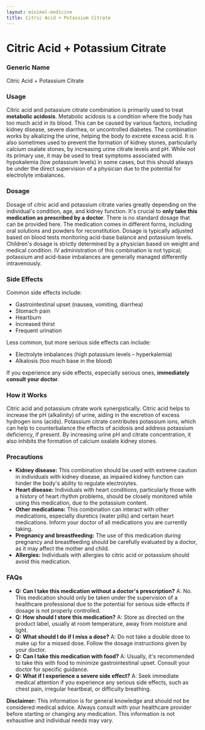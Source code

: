 ```yaml
---
layout: minimal-medicine
title: Citric Acid + Potassium Citrate
---
```


# Citric Acid + Potassium Citrate
### Generic Name
Citric Acid + Potassium Citrate

### Usage

Citric acid and potassium citrate combination is primarily used to treat **metabolic acidosis**.  Metabolic acidosis is a condition where the body has too much acid in its blood. This can be caused by various factors, including kidney disease, severe diarrhea, or uncontrolled diabetes.  The combination works by alkalizing the urine, helping the body to excrete excess acid.  It is also sometimes used to prevent the formation of kidney stones, particularly calcium oxalate stones, by increasing urine citrate levels and pH.  While not its primary use, it may be used to treat symptoms associated with hypokalemia (low potassium levels) in some cases, but this should always be under the direct supervision of a physician due to the potential for electrolyte imbalances.


### Dosage

Dosage of citric acid and potassium citrate varies greatly depending on the individual's condition, age, and kidney function.  It's crucial to **only take this medication as prescribed by a doctor**.  There is no standard dosage that can be provided here.  The medication comes in different forms, including oral solutions and powders for reconstitution.  Dosage is typically adjusted based on blood tests monitoring acid-base balance and potassium levels.  Children's dosage is strictly determined by a physician based on weight and medical condition.  IV administration of this combination is not typical; potassium and acid-base imbalances are generally managed differently intravenously.


### Side Effects

Common side effects include:

*   Gastrointestinal upset (nausea, vomiting, diarrhea)
*   Stomach pain
*   Heartburn
*   Increased thirst
*   Frequent urination


Less common, but more serious side effects can include:

*   Electrolyte imbalances (high potassium levels – hyperkalemia)
*   Alkalosis (too much base in the blood)


If you experience any side effects, especially serious ones,  **immediately consult your doctor**.


### How it Works

Citric acid and potassium citrate work synergistically. Citric acid helps to increase the pH (alkalinity) of urine, aiding in the excretion of excess hydrogen ions (acids).  Potassium citrate contributes potassium ions, which can help to counterbalance the effects of acidosis and address potassium deficiency, if present. By increasing urine pH and citrate concentration, it also inhibits the formation of calcium oxalate kidney stones.


### Precautions

*   **Kidney disease:** This combination should be used with extreme caution in individuals with kidney disease, as impaired kidney function can hinder the body's ability to regulate electrolytes.
*   **Heart disease:** Individuals with heart conditions, particularly those with a history of heart rhythm problems, should be closely monitored while using this medication, due to the potassium content.
*   **Other medications:** This combination can interact with other medications, especially diuretics (water pills) and certain heart medications.  Inform your doctor of all medications you are currently taking.
*   **Pregnancy and breastfeeding:** The use of this medication during pregnancy and breastfeeding should be carefully evaluated by a doctor, as it may affect the mother and child.
*   **Allergies:** Individuals with allergies to citric acid or potassium should avoid this medication.


### FAQs

*   **Q: Can I take this medication without a doctor's prescription?**  A: No.  This medication should only be taken under the supervision of a healthcare professional due to the potential for serious side effects if dosage is not properly controlled.
*   **Q: How should I store this medication?** A: Store as directed on the product label, usually at room temperature, away from moisture and light.
*   **Q: What should I do if I miss a dose?** A: Do not take a double dose to make up for a missed dose. Follow the dosage instructions given by your doctor.
*   **Q: Can I take this medication with food?** A: Usually, it's recommended to take this with food to minimize gastrointestinal upset. Consult your doctor for specific guidance.
*   **Q: What if I experience a severe side effect?** A: Seek immediate medical attention if you experience any serious side effects, such as chest pain, irregular heartbeat, or difficulty breathing.


**Disclaimer:** This information is for general knowledge and should not be considered medical advice. Always consult with your healthcare provider before starting or changing any medication.  This information is not exhaustive and individual needs may vary.
